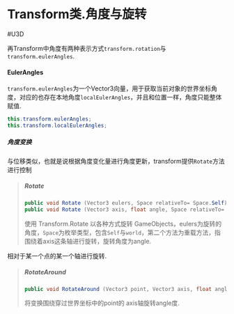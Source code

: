 # Transform类.角度与旋转
#U3D

再Transform中角度有两种表示方式`transform.rotation`与`transform.eulerAngles`.

#### EulerAngles

`transform.eulerAngles`为一个Vector3向量，用于获取当前对象的世界坐标角度，对应的也存在本地角度`localEulerAngles`，并且和位置一样，角度只能整体赋值.

```cs
this.transform.eulerAngles;
this.transform.localEulerAngles;
```

##### 角度变换

与位移类似，也就是说根据角度变化量进行角度更新，transform提供`Rotate`方法进行控制

> ##### Rotate
>
> ```cs
> public void Rotate (Vector3 eulers, Space relativeTo= Space.Self);
> public void Rotate (Vector3 axis, float angle, Space relativeTo= Space.Self);
> ```
>
> 使用 Transform.Rotate 以各种方式旋转 GameObjects，eulers为旋转的角度，`Space`为枚举类型，包含`Self`与`world`，第二个方法为重载方法，指围绕着axis这条轴进行旋转，旋转角度为angle.

相对于某一个点的某一个轴进行旋转.

> ##### RotateAround
>
> ```cs
> public void RotateAround (Vector3 point, Vector3 axis, float angle);
> ```
>
> 将变换围绕穿过世界坐标中的point的 axis轴旋转angle度.

